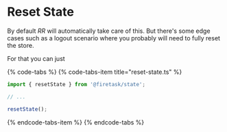 # Reset State

By default _RR_  will automatically take care of this. But there's some edge cases such as a logout scenario where you probably will need to fully reset the store.

For that you can just

{% code-tabs %}
{% code-tabs-item title="reset-state.ts" %}
```typescript
import { resetState } from '@firetask/state';

// ...

resetState();
```
{% endcode-tabs-item %}
{% endcode-tabs %}

